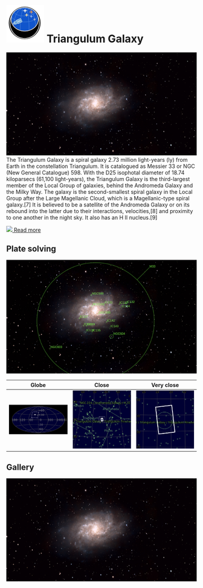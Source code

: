 # ![](../Imaging//Common/pyl-tiny.png) Triangulum Galaxy
![IMG](../Imaging//HD/Triangulum_Galaxy+01+co.jpg)
The Triangulum Galaxy is a spiral galaxy 2.73 million light-years (ly) from Earth in the constellation Triangulum. It is catalogued as Messier 33 or NGC (New General Catalogue) 598. With the D25 isophotal diameter of 18.74 kiloparsecs (61,100 light-years), the Triangulum Galaxy is the third-largest member of the Local Group of galaxies, behind the Andromeda Galaxy and the Milky Way. The galaxy is the second-smallest spiral galaxy in the Local Group after the Large Magellanic Cloud, which is a Magellanic-type spiral galaxy.[7] It is believed to be a satellite of the Andromeda Galaxy or on its rebound into the latter due to their interactions, velocities,[8] and proximity to one another in the night sky. It also has an H II nucleus.[9]

[![](/home/lcv/Dropbox/AstroPhotography//Imaging//Common/Wikipedia.png) Read more](https://en.wikipedia.org/wiki/Triangulum_Galaxy)
## Plate solving 


![IMG](../Imaging//HD/Triangulum_Galaxy_Annotated.jpg)


| Globe | Close | Very close |
| ----- | ----- | ----- |
|![IMG](../Imaging//HD/Triangulum_Galaxy_Globe.jpg) |![IMG](../Imaging//HD/Triangulum_Galaxy_Close.jpg) |![IMG](../Imaging//HD/Triangulum_Galaxy_Closer.jpg) |

## Gallery
![IMG](../Imaging//HD/Triangulum_Galaxy+01+co.jpg) 

